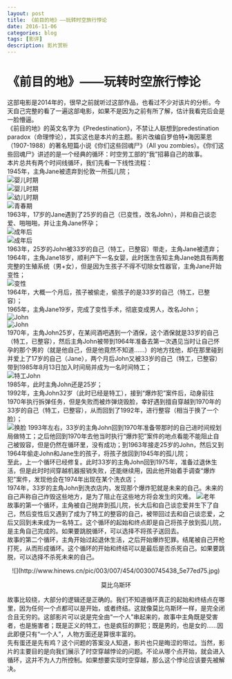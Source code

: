 ```yaml
--- 
layout: post 
title: 《前目的地》——玩转时空旅行悖论
date: 2016-11-06 
categories: blog 
tags: [影评] 
description: 影片赏析
--- 
```


# 《前目的地》——玩转时空旅行悖论

这部电影是2014年的，很早之前就听过这部作品，也看过不少对该片的分析。今天自己完整的看了一遍这部电影，如果不是因为之前有所了解，估计我看完后会是一脸懵逼。  
《前目的地》的英文名字为《Predestination》，不禁让人联想到predestination paradox（命理悖论），其实这也是本片的主题。影片改编自罗伯特•海因莱恩（1907-1988）的著名短篇小说《你们这些回魂尸》（All you zombies）。《你们这些回魂尸》讲述的是一个经典的循环：时空劳工部的“我”招募自己的故事。  
本片总共有两个时间线循环，我们先看一下线性流程：  
1945年，主角Jane被遗弃到伦敦一所孤儿院；  
![婴儿时期](http://odjt9j2ec.bkt.clouddn.com/predestination-1.png)  
![婴儿时期](http://odjt9j2ec.bkt.clouddn.com/predestination-2.png)  
![幼儿时期](http://odjt9j2ec.bkt.clouddn.com/predestination-3.png)  
![青春期](http://odjt9j2ec.bkt.clouddn.com/predestination-4.png)  
1963年，17岁的Jane遇到了25岁的自己（已变性，改名John），并和自己谈恋爱、啪啪啪，并让主角Jane怀孕；  
![成年后](http://odjt9j2ec.bkt.clouddn.com/predestination-5.png)  
![成年后](http://odjt9j2ec.bkt.clouddn.com/predestination-6.png)  
1963年，25岁的John被33岁的自己（特工，已整容）带走，主角Jane被遗弃；  
1964年，主角Jane18岁，顺利产下一名女婴，此时医生告知主角Jane她具有两套完整的生殖系统（男+女），但是因为生孩子不得不切除女性器官，主角Jane开始变性；  
![变性](http://odjt9j2ec.bkt.clouddn.com/predestination-7.png)  
1964年，大概一个月后，孩子被偷走，偷孩子的是33岁的自己（特工，已整容）；  
1965年，主角Jane19岁，完成了变性手术，彻底变成男人，改名John；  
![John](http://odjt9j2ec.bkt.clouddn.com/predestination-8.png)  
![John](http://odjt9j2ec.bkt.clouddn.com/predestination-9.png)  
1970年，主角John25岁，在某间酒吧遇到一个酒保，这个酒保就是33岁的自己（特工，已整容），然后主角John被带到1964年准备去第一次遇见当时让自己怀孕的那个男的（就是他自己，但是他竟然不知道……）的地方找他，却在那里碰到并爱上了17岁的自己（Jane），两个月后John又被33岁的自己（特工，已整容）带到1985年8月13日加入时间局并成为一名时间特工；  
![特工John](http://odjt9j2ec.bkt.clouddn.com/predestination-10.png)  
1985年，此时主角John还是25岁；  
1992年，主角John32岁（此时已经是特工），接到“爆炸犯”案件后，动身前往1970年执行拆弹任务，但是失败而被炸弹烧毁脸，幸好遇到擅自穿越到1970年的33岁的自己（特工，已整容），从而回到了1992年，进行整容（相当于换了一个脸）；  
![换脸](http://odjt9j2ec.bkt.clouddn.com/predestination-11.png)
1993年左右，33岁的主角John回到1970年准备带那时的自己进时间规划局做特工；之后他回到1970年去他当时执行“爆炸犯”案件的地点看能不能阻止自己被毁容，但是仍然在循环里，没有成功；到1963年接走25岁的John，然后又到1964年偷走John和Jane生的孩子，将孩子放回到1945年的孤儿院；  
至此，上一个循环已经修复。此时33岁的主角John回到1975年，准备过退休生活，但是此时时间穿越机器报销失败，还能继续用，因此他开始着手调查“爆炸犯”案件，发现他会在1974年出现在某个洗衣店；  
1974年，33岁的主角John到洗衣店内，发现那个爆炸犯就是未来的自己。未来的自己声称自己炸毁这些地方，是为了阻止在这些地方将会发生的灾难。
![老年](http://odjt9j2ec.bkt.clouddn.com/predestination-12.png)  
故事的第一个循环，主角被自己抛弃到孤儿院，长大后和自己谈恋爱并生下了自己，然后变性后又遇到了成为了特工的整容的自己，被带回过去和自己谈恋爱，之后又回到未来成为一名特工。这个循环的起始和终点即是自己将孩子放到孤儿院，是主角自己完成的。如果要跳脱循环，可以选择不将孩子送回去。  
故事的第二个循环，主角开始过起退休生活，之后开始爆炸犯罪。结尾被自己开枪打死，从而形成循环。这个循环的开始和终结可以是最后是否杀死自己。如果要跳脱，可以选择不杀死未来的自己。  

<div align="center">
![](http://www.hinews.cn/pic/003/007/454/00300745438_5e77ed75.jpg)
</div>  
<p align="center">莫比乌斯环</p>

故事比较绕，大部分的逻辑还是正确的。我们不知道循环真正的起始和终结点在哪里，因为任何一个点都可以是开始，或者终结。这就像莫比乌斯环一样，是完全闭合且无穷的。这部影片可以说是完全由“一个人”串起来的，故事中主角既是受害者，也是施害者；既是正义的特工，也是疯狂的罪犯；既是男的，也是女的……因此即便只有“一个人”，人物方面还是算很丰富的。  
先有蛋还是先有鸡？这个问题的答案没人知道，影片也只是晦涩的带过。当然，影片的主要目的是向我们展示了时空穿越悖论的问题。不论从哪个点开始，就会进入循环，这并不为人力所控制。如果想要实现时空穿越，那么这个悖论应该要先被解决。



